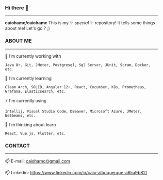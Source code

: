 ### Hi there 👋
---
**caiohamc/caiohamc** This is my ✨ _special_ ✨ repository! It tells some things about me! Let's go ? ;)

### ABOUT ME
---
  🔭 I’m currently working with
  
    Java 8+, Git, JMeter, Postgresql, Sql Server, JUnit, Scrum, Docker, etc.
  
  🌱 I’m currently learning
  
    Clean Arch, SOLID, Angular 12+, React, Cucumber, K8s, Prometheus, Grafana, Elasticsearch, etc.
  
  ⚡ I'm currently using
  
    Intellij, Visual Studio Code, DBeaver, Microsoft Azure, JMeter, Netbeans, etc.
  
  🤔 I’m thinking about learn
  
    React, Vue.js, Flutter, etc.

### CONTACT
---
  📫 E-mail: caiohamc@gmail.com 
  
  📫 Linkedin: https://www.linkedin.com/in/caio-albuquerque-a65a9b82/
  
